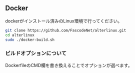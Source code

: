 ## Docker
dockerがインストール済みのLinux環境で行ってください。

```bash
git clone https://github.com/FascodeNet/alterlinux.git
cd alterlinux
sudo ./docker-build.sh
```
### ビルドオプションについて
DockerfileのCMD欄を書き換えることでオプションが選べます。
